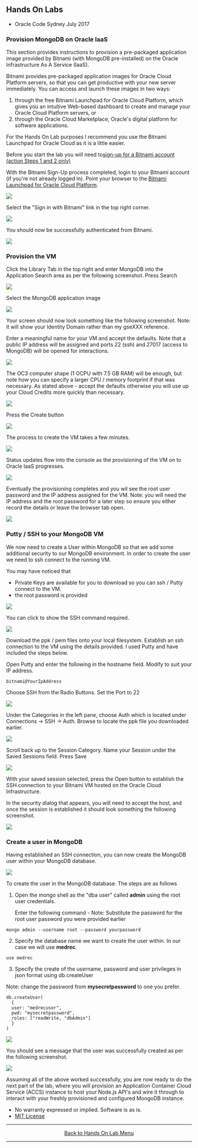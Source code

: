 ## Hands On Labs

- Oracle Code Sydney July 2017

### Provision MongoDB on Oracle IaaS

This section provides instructions to provision a pre-packaged application image provided by Bitnami (with MongoDB pre-installed) on the Oracle Infrastructure As A Service (IaaS).

Bitnami provides pre-packaged application images for Oracle Cloud Platform servers, so that you can get productive with your new server immediately. You can access and launch these images in two ways: 
1. through the free Bitnami Launchpad for Oracle Cloud Platform, which gives you an intuitive Web-based dashboard to create and manage your Oracle Cloud Platform servers, or 
2. through the Oracle Cloud Marketplace, Oracle's digital platform for software applications.

For the Hands On Lab purposes I recommend you use the Bitnami Launchpad for Oracle Cloud as it is a little easier. 

Before you start the lab you will need to[sign-up for a Bitnami account (action Steps 1 and 2 only)](https://docs.bitnami.com/oracle/get-started-launchpad/#step-1-register-with-bitnami)

With the Bitnami Sign-Up process completed, login to your Bitnami account (if you're not already logged in).
Point your browser to the [Bitnami Launchpad for Oracle Cloud Platform](https://oracle.bitnami.com/).

<img src="./img/iaas-4.PNG" />

Select the "Sign in with Bitnami" link in the top right corner.

<img src="./img/iaas-5.PNG" />

You should now be successfully authenticated from Bitnami.

<img src="./img/iaas-6.PNG" />

### Provision the VM

Click the Library Tab in the top right and enter MongoDB into the Application Search area as per the following screenshot.
Press Search

<img src="./img/iaas-190.PNG" />

Select the MongoDB application image

<img src="./img/iaas-191.PNG" />

Your screen should now look something like the following screenshot.
Note: it will show your Identity Domain rather than my gseXXX reference.

Enter a meaningful name for your VM and accept the defaults.
Note that a public IP address will be assigned and ports 22 (ssh) and 27017 (access to MongoDB) will be opened for interactions.

<img src="./img/iaas-202.PNG" />

The OC3 computer shape (1 OCPU with 7.5 GB RAM) will be enough, but note how you can specify a larger CPU / memory footprint if that was necessary. As stated above - accept the defaults otherwise you will use up your Cloud Credits more quickly than necessary.

<img src="./img/iaas-193.PNG" />

Press the Create button

<img src="./img/iaas-202.PNG" />

The process to create the VM takes a few minutes.

<img src="./img/iaas-203.PNG" />

Status updates flow into the console as the provisioning of the VM on to Oracle IaaS progresses.

<img src="./img/iaas-206.PNG" />

Eventually the provisioning completes and you wil see the root user password and the IP address assigned for the VM.
Note: you will need the IP address and the root password for a later step so ensure you either record the details or leave the browser tab open.

<img src="./img/iaas-207.PNG" />

### Putty / SSH to your MongoDB VM 

We now need to create a User within MongoDB so that we add some additional security to our MongoDB environment.
In order to create the user we need to ssh connect to the running VM.

You may have noticed that 
- Private Keys are available for you to download so you can ssh / Putty connect to the VM.
- the root password is provided

<img src="./img/iaas-207.PNG" />

You can click to show the SSH command required.

<img src="./img/iaas-300.PNG" />

Download the ppk / pem files onto your local filesystem.
Establish an ssh connection to the VM using the details provided.
I used Putty and have included the steps below.

Open Putty and enter the following in the hostname field. 
Modify to suit your IP address.
 
``` 
bitnami@YourIpAddress
```

Choose SSH from the Radio Buttons.
Set the Port to 22

<img src="./img/iaas-350.PNG" />

Under the Categories in the left pane, choose Auth which is located under Connections -> SSH -> Auth.
Browse to locate the ppk file you downloaded earlier.

<img src="./img/iaas-351.PNG" />

Scroll back up to the Session Category.
Name your Session under the Saved Sessions field.
Press Save

<img src="./img/iaas-352.PNG" />

With your saved session selected, press the Open button to establish the SSH connection to your Bitnami VM hosted on the Oracle Cloud Infrastructure.

In the security dialog that appears, you will need to accept the host, and once the session is established it should look something the following screenshot.

<img src="./img/iaas-352.PNG" />

### Create a user in MongoDB

Having established an SSH connection, you can now create the MongoDB user within your MongoDB database.

<img src="./img/iaas-353.PNG" />

To create the user in the MongoDB database.
The steps are as follows 
1. Open the mongo shell as the "dba user" called **admin** using the root user credentials. 

   Enter the following command - Note: Substitute the password for the root user password you were provided earlier

```
mongo admin --username root --password yourpassword
```

2. Specify the database name we want to create the user within. In our case we will use **medrec**.

```
use medrec
```

3. Specify the create of the username, password and user privileges in json format using db.createUser

Note: change the password from **mysecretpassword** to one you prefer.

```
db.createUser(
  {
  user: "medrecuser",
  pwd: "mysecretpassword",
  roles: ["readWrite, "dbAdmin"]
  }
)
```

<img src="./img/iaas-360.PNG" />

You should see a message that the user was successfully created as per the following screenshot.

<img src="./img/mongo-user-1.PNG" />

Assuming all of the above worked successfully, you are now ready to do the next part of the lab, where you will provision an Application Container Cloud Service (ACCS) instance to host your Node.js API's and wire it through to interact with your freshly provisioned and configured MongoDB instance.

* No warranty expressed or implied.  Software is as is.
* [MIT License](http://www.opensource.org/licenses/mit-license.html)

<hr />
<center>
<a href="../../handsonlabs" class="btn" >Back to Hands On Lab Menu</a>
<center />
<hr />


